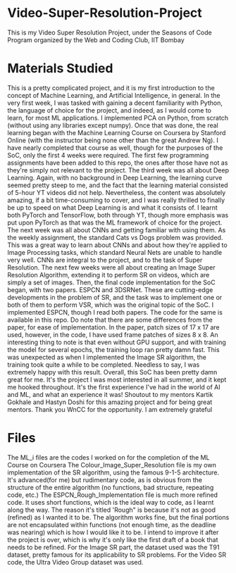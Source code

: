 # Video-Super-Resolution-Project
This is my Video Super Resolution Project, under the Seasons of Code Program organized by the Web and Coding Club, IIT Bombay

# Materials Studied
This is a pretty complicated project, and it is my first introduction to the concept of Machine Learning, and Artificial Intelligence, in general. 
In the very first week, I was tasked with gaining a decent familiarity with Python, the language of choice for the project, and indeed, as I would come to learn, for most ML applications. I implemented PCA on Python, from scratch (without using any libraries except numpy). 
Once that was done, the real learning began with the Machine Learning Course on Coursera by Stanford Online (with the instructor being none other than the great Andrew Ng). I have nearly completed that course as well, though for the purposes of the SoC, only the first 4 weeks were required. The first few programming assignments have been added to this repo, the ones after those have not as they're simply not relevant to the project.
The third week was all about Deep Learning. Again, with no background in Deep Learning, the learning curve seemed pretty steep to me, and the fact that the learning material consisted of 5-hour YT videos did not help. Nevertheless, the content was absolutely amazing, if a bit time-consuming to cover, and I was really thrilled to finally be up to speed on what Deep Learning is and what it consists of. I learnt both PyTorch and TensorFlow, both through YT, though more emphasis was put upon PyTorch as that was the ML framework of choice for the project.
The next week was all about CNNs and getting familiar with using them. As the weekly assignment, the standard Cats vs Dogs problem was provided. This was a great way to learn about CNNs and about how they're applied to Image Processing tasks, which standard Neural Nets are unable to handle very well. CNNs are integral to the project, and to the task of Super Resolution.
The next few weeks were all about creating an Image Super Resolution Algorithm, extending it to perform SR on videos, which are simply a set of images.
Then, the final code implementation for the SoC began, with two papers. ESPCN and 3DSRNet. These are cutting-edge developments in the problem of SR, and the task was to implement one or both of them to perform VSR, which was the original topic of the SoC. I implemented ESPCN, though I read both papers. The code for the same is available in this repo. Do note that there are some differences from the paper, for ease of implementation. In the paper, patch sizes of 17 x 17 are used, however, in the code, I have used frame patches of sizes 8 x 8.
An interesting thing to note is that even without GPU support, and with training the model for several epochs, the training loop ran pretty damn fast. This was unexpected as when I implemented the Image SR algorithm, the training took quite a while to be completed. Needless to say, I was extremely happy with this result.
Overall, this SoC has been pretty damn great for me. It's the project I was most interested in all summer, and it kept me hooked throughout. It's the first experience I've had in the world of AI and ML, and what an experience it was! Shoutout to my mentors Kartik Gokhale and Hastyn Doshi for this amazing project and for being great mentors. Thank you WnCC for the opportunity. I am extremely grateful

# Files
The ML_i files are the codes I worked on for the completion of the ML Course on Coursera
The Colour_Image_Super_Resolution file is my own implementation of the SR algorithm, using the famous 9-1-5 architecture. It's advanced(for me) but rudimentary code, as is obvious from the structure of the entire algorithm (no functions, bad structure, repeating code, etc.)
The ESPCN_Rough_Implementation file is much more refined code. It uses short functions, which is the ideal way to code, as I learnt along the way. The reason it's titled 'Rough" is because it's not as good (refined) as I wanted it to be. The algorithm works fine, but the final portions are not encapsulated within functions (not enough time, as the deadline was nearing) which is how I would like it to be. I intend to improve it after the project is over, which is why it's only like the first draft of a book that needs to be refined.
For the Image SR part, the dataset used was the T91 dataset, pretty famous for its applicability to SR problems.
For the Video SR code, the Ultra Video Group dataset was used.
